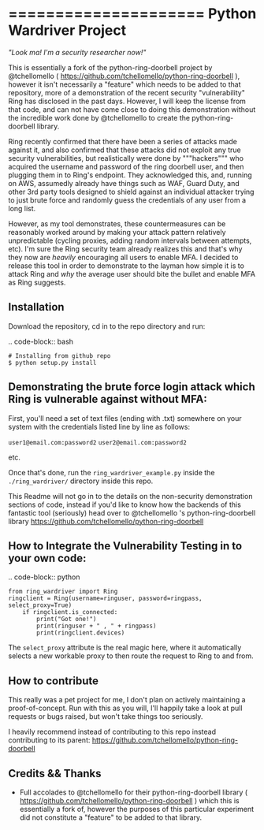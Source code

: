 =====================
Python Wardriver Project
=====================

_"Look ma! I'm a security researcher now!"_

This is essentially a fork of the python-ring-doorbell project by @tchellomello ( https://github.com/tchellomello/python-ring-doorbell ),
however it isn't necessarily a "feature" which needs to be added to that repository, more of a demonstration of
the recent security "vulnerability" Ring has disclosed in the past days. However, I will keep the license from that
code, and can not have come close to doing this demonstration without the incredible work done by @tchellomello to create the python-ring-doorbell library.

Ring recently confirmed that there have been a series of attacks made against it,
and also confirmed that these attacks did not exploit any true security vulnerabilities,
but realistically were done by """hackers""" who acquired the username and password of the
ring doorbell user, and then plugging them in to Ring's endpoint. They acknowledged this,
and, running on AWS, assumedly already have things such as WAF, Guard Duty, and other 3rd party
tools designed to shield against an individual attacker trying to just brute force and randomly guess
the credentials of any user from a long list.

However, as my tool demonstrates, these countermeasures can be reasonably worked around by making your
attack pattern relatively unpredictable (cycling proxies, adding random intervals between attempts, etc).
I'm sure the Ring security team already realizes this and that's why they now are _heavily_ encouraging all
users to enable MFA. I decided to release this tool in order to demonstrate to the layman how simple it is
to attack Ring and _why_ the average user should bite the bullet and enable MFA as Ring suggests.

Installation
------------

Download the repository, cd in to the repo directory and run:

.. code-block:: bash

    # Installing from github repo
    $ python setup.py install


Demonstrating the brute force login attack which Ring is vulnerable against without MFA:
----------------------------------------------------------------------------------------

First, you'll need a set of text files (ending with .txt) somewhere on your system
with the credentials listed line by line as follows:

`user1@email.com:password2`
`user2@email.com:password2`

etc.

Once that's done, run the `ring_wardriver_example.py` inside the `./ring_wardriver/`
directory inside this repo.


This Readme will not go in to the details on the non-security demonstration sections of code,
instead if you'd like to know how the backends of this fantastic tool (seriously) head over to
@tchellomello 's python-ring-doorbell library https://github.com/tchellomello/python-ring-doorbell

How to Integrate the Vulnerability Testing in to your own code:
---------------------------------------------------------------
.. code-block:: python

    from ring_wardriver import Ring
    ringclient = Ring(username=ringuser, password=ringpass, select_proxy=True)
        if ringclient.is_connected:
            print("Got one!")
            print(ringuser + " , " + ringpass)
            print(ringclient.devices)

The `select_proxy` attribute is the real magic here, where it automatically selects a
new workable proxy to then route the request to Ring to and from.



How to contribute
-----------------
This really was a pet project for me, I don't plan on actively maintaining a proof-of-concept.
Run with this as you will, I'll happily take a look at pull requests or bugs raised, but won't take
things too seriously.

I heavily recommend instead of contributing to this repo instead contributing to its parent: https://github.com/tchellomello/python-ring-doorbell


Credits && Thanks
-----------------

* Full accolades to @tchellomello for their python-ring-doorbell library ( https://github.com/tchellomello/python-ring-doorbell ) which this is essentially a fork of, however the purposes of this particular experiment did not constitute a "feature" to be added to that library.
